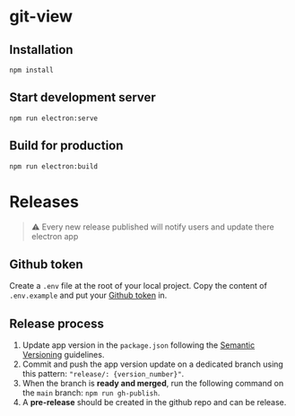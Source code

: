 # git-view

## Installation

`npm install`

## Start development server

`npm run electron:serve`

## Build for production

`npm run electron:build`

# Releases

> ⚠️ Every new release published will notify users and update there electron app

## Github token

Create a `.env` file at the root of your local project. Copy the content of `.env.example` and put your [Github token](https://github.com/settings/tokens/new) in.

## Release process
1. Update app version in the `package.json` following the [Semantic Versioning](https://semver.org/) guidelines.
2. Commit and push the app version update on a dedicated branch using this pattern: `"release/: {version_number}"`.
3. When the branch is **ready and merged**, run the following command on the `main` branch: `npm run gh-publish`.
4. A **pre-release** should be created in the github repo and can be release.
